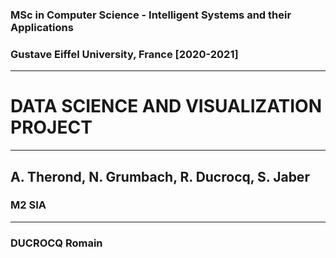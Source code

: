 ### MSc in Computer Science - Intelligent Systems and their Applications
### Gustave Eiffel University, France [2020-2021]

****

# DATA SCIENCE AND VISUALIZATION PROJECT

****

## A. Therond, N. Grumbach, R. Ducrocq, S. Jaber
### M2 SIA

****

### DUCROCQ Romain
